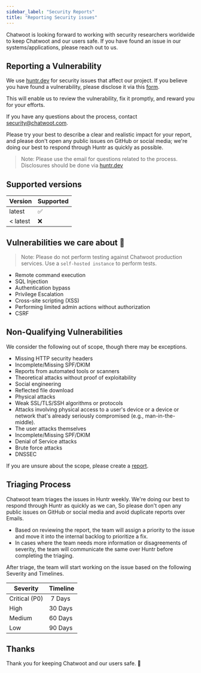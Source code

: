 ```yaml
---
sidebar_label: "Security Reports"
title: "Reporting Security issues"
---
```


Chatwoot is looking forward to working with security researchers worldwide to keep Chatwoot and our users safe. If you have found an issue in our systems/applications, please reach out to us.

## Reporting a Vulnerability

We use [huntr.dev](https://huntr.dev) for security issues that affect our project. If you believe you have found a vulnerability, please disclose it via this [form](https://huntr.dev/bounties/disclose).

This will enable us to review the vulnerability, fix it promptly, and reward you for your efforts.

If you have any questions about the process, contact security@chatwoot.com.

Please try your best to describe a clear and realistic impact for your report, and please don't open any public issues on GitHub or social media; we're doing our best to respond through Huntr as quickly as possible.

> Note: Please use the email for questions related to the process. Disclosures should be done via [huntr.dev](https://huntr.dev/)

## Supported versions

| Version  | Supported |
| -------- | --------- |
| latest   | ️✅        |
| < latest | ❌         |


## Vulnerabilities we care about 🫣
> Note: Please do not perform testing against Chatwoot production services. Use a `self-hosted instance` to perform tests.

- Remote command execution
- SQL Injection
- Authentication bypass
- Privilege Escalation
- Cross-site scripting (XSS)
- Performing limited admin actions without authorization
- CSRF

## Non-Qualifying Vulnerabilities

We consider the following out of scope, though there may be exceptions.

- Missing HTTP security headers
- Incomplete/Missing SPF/DKIM
- Reports from automated tools or scanners
- Theoretical attacks without proof of exploitability
- Social engineering
- Reflected file download
- Physical attacks
- Weak SSL/TLS/SSH algorithms or protocols
- Attacks involving physical access to a user's device or a device or network that's already seriously compromised (e.g., man-in-the-middle).
- The user attacks themselves
- Incomplete/Missing SPF/DKIM
- Denial of Service attacks
- Brute force attacks
- DNSSEC

If you are unsure about the scope, please create a [report](https://huntr.dev/repos/chatwoot/chatwoot/).

## Triaging Process

Chatwoot team triages the issues in Huntr weekly. We're doing our best to respond through Huntr as quickly as we can, So please don't open any public issues on GitHub or social media and avoid duplicate reports over Emails.

- Based on reviewing the report, the team will assign a priority to the issue and move it into the internal backlog to prioritize a fix.
- In cases where the team needs more information or disagreements of severity, the team will communicate the same over Huntr before completing the triaging.

After triage, the team will start working on the issue based on the following Severity and Timelines.

| Severity      | Timeline  |
| ------------- | --------- |
| Critical (P0) | ️  7 Days |
| High          | 30 Days   |
| Medium        | 60 Days   |
| Low           | 90 Days   |


## Thanks

Thank you for keeping Chatwoot and our users safe. 🙇
